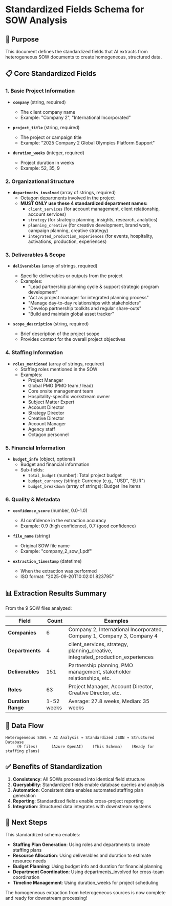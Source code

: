 # Standardized Fields Schema for SOW Analysis

## 🎯 **Purpose**
This document defines the standardized fields that AI extracts from heterogeneous SOW documents to create homogeneous, structured data.

## 📋 **Core Standardized Fields**

### **1. Basic Project Information**
- **`company`** (string, required)
  - The client company name
  - Example: "Company 2", "International Incorporated"
  
- **`project_title`** (string, required)
  - The project or campaign title
  - Example: "2025 Company 2 Global Olympics Platform Support"
  
- **`duration_weeks`** (integer, required)
  - Project duration in weeks
  - Example: 52, 35, 9

### **2. Organizational Structure**
- **`departments_involved`** (array of strings, required)
  - Octagon departments involved in the project
  - **MUST ONLY use these 4 standardized department names:**
    - `client_services` (for account management, client relationship, account services)
    - `strategy` (for strategic planning, insights, research, analytics)
    - `planning_creative` (for creative development, brand work, campaign planning, creative strategy)
    - `integrated_production_experiences` (for events, hospitality, activations, production, experiences)

### **3. Deliverables & Scope**
- **`deliverables`** (array of strings, required)
  - Specific deliverables or outputs from the project
  - Examples:
    - "Lead partnership planning cycle & support strategic program development"
    - "Act as project manager for integrated planning process"
    - "Manage day-to-day relationships with stakeholders"
    - "Develop partnership toolkits and regular share-outs"
    - "Build and maintain global asset tracker"

- **`scope_description`** (string, required)
  - Brief description of the project scope
  - Provides context for the overall project objectives

### **4. Staffing Information**
- **`roles_mentioned`** (array of strings, required)
  - Staffing roles mentioned in the SOW
  - Examples:
    - Project Manager
    - Global PMO (PMO team / lead)
    - Core onsite management team
    - Hospitality-specific workstream owner
    - Subject Matter Expert
    - Account Director
    - Strategy Director
    - Creative Director
    - Account Manager
    - Agency staff
    - Octagon personnel

### **5. Financial Information**
- **`budget_info`** (object, optional)
  - Budget and financial information
  - Sub-fields:
    - `total_budget` (number): Total project budget
    - `budget_currency` (string): Currency (e.g., "USD", "EUR")
    - `budget_breakdown` (array of strings): Budget line items

### **6. Quality & Metadata**
- **`confidence_score`** (number, 0.0-1.0)
  - AI confidence in the extraction accuracy
  - Example: 0.9 (high confidence), 0.7 (good confidence)
  
- **`file_name`** (string)
  - Original SOW file name
  - Example: "company_2_sow_1.pdf"
  
- **`extraction_timestamp`** (datetime)
  - When the extraction was performed
  - ISO format: "2025-09-20T10:02:01.823795"

## 📊 **Extraction Results Summary**

From the 9 SOW files analyzed:

| Field | Count | Examples |
|-------|-------|----------|
| **Companies** | 6 | Company 2, International Incorporated, Company 1, Company 3, Company 4 |
| **Departments** | 4 | client_services, strategy, planning_creative, integrated_production_experiences |
| **Deliverables** | 151 | Partnership planning, PMO management, stakeholder relationships, etc. |
| **Roles** | 63 | Project Manager, Account Director, Creative Director, etc. |
| **Duration Range** | 1-52 weeks | Average: 27.8 weeks, Median: 35 weeks |

## 🔄 **Data Flow**

```
Heterogeneous SOWs → AI Analysis → Standardized JSON → Structured Database
     (9 files)      (Azure OpenAI)    (This Schema)    (Ready for staffing plans)
```

## ✅ **Benefits of Standardization**

1. **Consistency**: All SOWs processed into identical field structure
2. **Queryability**: Standardized fields enable database queries and analysis
3. **Automation**: Consistent data enables automated staffing plan generation
4. **Reporting**: Standardized fields enable cross-project reporting
5. **Integration**: Structured data integrates with downstream systems

## 🎯 **Next Steps**

This standardized schema enables:
- **Staffing Plan Generation**: Using roles and departments to create staffing plans
- **Resource Allocation**: Using deliverables and duration to estimate resource needs
- **Budget Planning**: Using budget info and duration for financial planning
- **Department Coordination**: Using departments_involved for cross-team coordination
- **Timeline Management**: Using duration_weeks for project scheduling

The homogeneous extraction from heterogeneous sources is now complete and ready for downstream processing!

